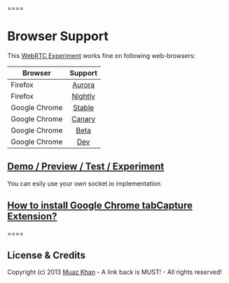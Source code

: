 ====
# Browser Support

This [WebRTC Experiment](https://googledrive.com/host/0B6GWd_dUUTT8YUJaMkZ2d0NzQmc/WebRTC-Screen-Viewer.html) works fine on following web-browsers:

| Browser        | Support           |
| ------------- |:-------------:|
| Firefox | [Aurora](http://www.mozilla.org/en-US/firefox/aurora/) |
| Firefox | [Nightly](http://nightly.mozilla.org/) |
| Google Chrome | [Stable](https://www.google.com/intl/en_uk/chrome/browser/) |
| Google Chrome | [Canary](https://www.google.com/intl/en/chrome/browser/canary.html) |
| Google Chrome | [Beta](https://www.google.com/intl/en/chrome/browser/beta.html) |
| Google Chrome | [Dev](https://www.google.com/intl/en/chrome/browser/index.html?extra=devchannel#eula) |


## [Demo / Preview / Test / Experiment](https://googledrive.com/host/0B6GWd_dUUTT8YUJaMkZ2d0NzQmc/WebRTC-Screen-Viewer.html)

You can esily use your own socket.io implementation.

## [How to install Google Chrome tabCapture Extension?](https://webrtc-experiment.appspot.com/screen-broadcast/how-to-install/)

====
## License & Credits

Copyright (c) 2013 [Muaz Khan](https://plus.google.com/100325991024054712503) - A link back is MUST! - All rights reserved!
